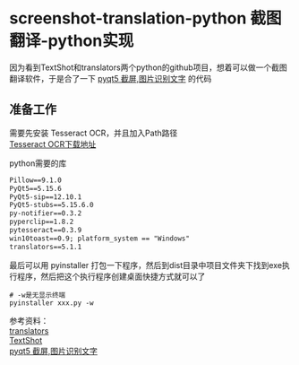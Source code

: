 # screenshot-translation-python 截图翻译-python实现
因为看到TextShot和translators两个python的github项目，想着可以做一个截图翻译软件，于是合了一下 [pyqt5 截屏,图片识别文字](https://www.cnblogs.com/g2thend/p/14333468.html) 的代码

## 准备工作
需要先安装 Tesseract OCR，并且加入Path路径  
[Tesseract OCR下载地址](https://digi.bib.uni-mannheim.de/tesseract/)

python需要的库
```txt
Pillow==9.1.0
PyQt5==5.15.6
PyQt5-sip==12.10.1
PyQt5-stubs==5.15.6.0
py-notifier==0.3.2
pyperclip==1.8.2
pytesseract==0.3.9
win10toast==0.9; platform_system == "Windows"
translators==5.1.1
```
最后可以用 pyinstaller 打包一下程序，然后到dist目录中项目文件夹下找到exe执行程序，然后把这个执行程序创建桌面快捷方式就可以了
```base
# -w是无显示终端
pyinstaller xxx.py -w
```

参考资料：  
[translators](https://github.com/UlionTse/translators)  
[TextShot](https://github.com/ianzhao05/textshot)  
[pyqt5 截屏,图片识别文字](https://www.cnblogs.com/g2thend/p/14333468.html)
